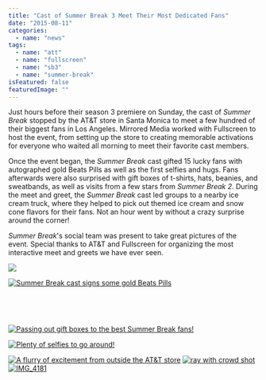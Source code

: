 ```yaml
---
title: "Cast of Summer Break 3 Meet Their Most Dedicated Fans"
date: "2015-08-11"
categories: 
  - name: "news"
tags: 
  - name: "att"
  - name: "fullscreen"
  - name: "sb3"
  - name: "summer-break"
isFeatured: false
featuredImage: ""
---
```


Just hours before their season 3 premiere on Sunday, the cast of _Summer Break_ stopped by the AT&T store in Santa Monica to meet a few hundred of their biggest fans in Los Angeles. Mirrored Media worked with Fullscreen to host the event, from setting up the store to creating memorable activations for everyone who waited all morning to meet their favorite cast members.

Once the event began, the _Summer Break_ cast gifted 15 lucky fans with autographed gold Beats Pills as well as the first selfies and hugs. Fans afterwards were also surprised with gift boxes of t-shirts, hats, beanies, and sweatbands, as well as visits from a few stars from _Summer Break 2_. During the meet and greet, the _Summer Break_ cast led groups to a nearby ice cream truck, where they helped to pick out themed ice cream and snow cone flavors for their fans. Not an hour went by without a crazy surprise around the corner!

_Summer Break_'s social team was present to take great pictures of the event. Special thanks to AT&T and Fullscreen for organizing the most interactive meet and greets we have ever seen.

[![](http://www.mirroredmedia.com/wp-content/uploads/2015/08/setup.png)](http://www.mirroredmedia.com/wp-content/uploads/2015/08/setup.png)

[![Summer Break cast signs some gold Beats Pills](http://www.mirroredmedia.com/wp-content/uploads/2015/08/IMG_4115-1024x768.jpg)](http://www.mirroredmedia.com/wp-content/uploads/2015/08/IMG_4115.jpg)

 

 

[![Passing out gift boxes to the best Summer Break fans!](http://www.mirroredmedia.com/wp-content/uploads/2015/08/IMG_4124-1024x768.jpg)](http://www.mirroredmedia.com/wp-content/uploads/2015/08/IMG_4124.jpg)

[![Plenty of selfies to go around!](http://www.mirroredmedia.com/wp-content/uploads/2015/08/IMG_4155-1024x768.jpg)](http://www.mirroredmedia.com/wp-content/uploads/2015/08/IMG_4155.jpg)

[![A flurry of excitement from outside the AT&T store](http://www.mirroredmedia.com/wp-content/uploads/2015/08/IMG_4163.jpg)](http://www.mirroredmedia.com/wp-content/uploads/2015/08/IMG_4163.jpg) [![ray with crowd shot](http://www.mirroredmedia.com/wp-content/uploads/2015/08/ray-with-crowd-shot-801x1024.png)](http://www.mirroredmedia.com/wp-content/uploads/2015/08/ray-with-crowd-shot.png)[![IMG_4181](http://www.mirroredmedia.com/wp-content/uploads/2015/08/IMG_41811.jpg)](http://www.mirroredmedia.com/wp-content/uploads/2015/08/IMG_41811.jpg)
